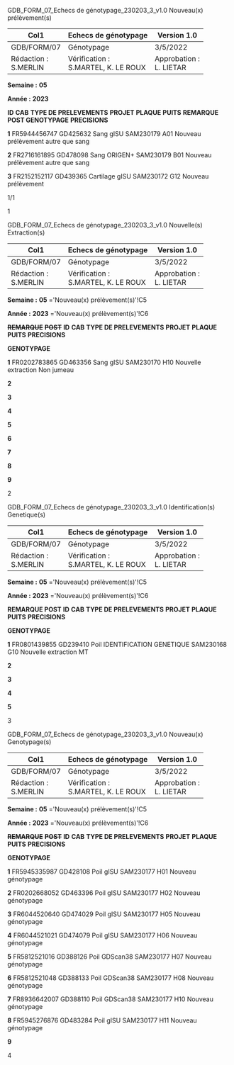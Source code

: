 GDB_FORM_07_Echecs de génotypage_230203_3_v1.0 Nouveau(x) prélèvement(s)




|Col1|Echecs de génotypage|Version 1.0|
|---|---|---|
|GDB/FORM/07|Génotypage|3/5/2022|
|Rédaction :<br>S.MERLIN|Vérification :<br>S.MARTEL, K. LE ROUX|Approbation :<br>L. LIETAR|


**Semaine :** **05**

**Année :** **2023**

**ID** **CAB** **TYPE DE PRELEVEMENTS** **PROJET** **PLAQUE** **PUITS** **REMARQUE POST GENOTYPAGE** **PRECISIONS**

**1** FR5944456747 GD425632 Sang gISU SAM230179 A01 Nouveau prélèvement autre que sang

**2** FR2716161895 GD478098 Sang ORIGEN+ SAM230179 B01 Nouveau prélèvement autre que sang

**3** FR2152152117 GD439365 Cartilage gISU SAM230172 G12 Nouveau prélèvement

1/1


1

GDB_FORM_07_Echecs de génotypage_230203_3_v1.0 Nouvelle(s) Extraction(s)




|Col1|Echecs de génotypage|Version 1.0|
|---|---|---|
|GDB/FORM/07|Génotypage|3/5/2022|
|Rédaction :<br>S.MERLIN|Vérification :<br>S.MARTEL, K. LE ROUX|Approbation :<br>L. LIETAR|


**Semaine :** **05** ='Nouveau(x) prélèvement(s)'!C5

**Année :** **2023** ='Nouveau(x) prélèvement(s)'!C6

~~**REMARQUE**~~ ~~**POST**~~
**ID** **CAB** **TYPE DE PRELEVEMENTS** **PROJET** **PLAQUE** **PUITS** **PRECISIONS**

**GENOTYPAGE**

**1** FR0202783865 GD463356 Sang gISU SAM230170 H10 Nouvelle extraction Non jumeau

**2**

**3**

**4**

**5**

**6**

**7**

**8**

**9**


2

GDB_FORM_07_Echecs de génotypage_230203_3_v1.0 Identification(s) Genetique(s)




|Col1|Echecs de génotypage|Version 1.0|
|---|---|---|
|GDB/FORM/07|Génotypage|3/5/2022|
|Rédaction :<br>S.MERLIN|Vérification :<br>S.MARTEL, K. LE ROUX|Approbation :<br>L. LIETAR|


**Semaine :** **05** ='Nouveau(x) prélèvement(s)'!C5

**Année :** **2023** ='Nouveau(x) prélèvement(s)'!C6

**REMARQUE POST**
**ID** **CAB** **TYPE DE PRELEVEMENTS** **PROJET** **PLAQUE** **PUITS** **PRECISIONS**

**GENOTYPAGE**

**1** FR0801439855 GD239410 Poil IDENTIFICATION GENETIQUE SAM230168 G10 Nouvelle extraction MT

**2**

**3**

**4**

**5**


3

GDB_FORM_07_Echecs de génotypage_230203_3_v1.0 Nouveau(x) Genotypage(s)




|Col1|Echecs de génotypage|Version 1.0|
|---|---|---|
|GDB/FORM/07|Génotypage|3/5/2022|
|Rédaction :<br>S.MERLIN|Vérification :<br>S.MARTEL, K. LE ROUX|Approbation :<br>L. LIETAR|


**Semaine :** **05** ='Nouveau(x) prélèvement(s)'!C5

**Année :** **2023** ='Nouveau(x) prélèvement(s)'!C6

~~**REMARQUE**~~ ~~**POST**~~
**ID** **CAB** **TYPE DE PRELEVEMENTS** **PROJET** **PLAQUE** **PUITS** **PRECISIONS**

**GENOTYPAGE**

**1** FR5945335987 GD428108 Poil gISU SAM230177 H01 Nouveau génotypage

**2** FR0202668052 GD463396 Poil gISU SAM230177 H02 Nouveau génotypage

**3** FR6044520640 GD474029 Poil gISU SAM230177 H05 Nouveau génotypage

**4** FR6044521021 GD474079 Poil gISU SAM230177 H06 Nouveau génotypage

**5** FR5812521016 GD388126 Poil GDScan38 SAM230177 H07 Nouveau génotypage

**6** FR5812521048 GD388133 Poil GDScan38 SAM230177 H08 Nouveau génotypage

**7** FR8936642007 GD388110 Poil GDScan38 SAM230177 H10 Nouveau génotypage

**8** FR5945276876 GD483284 Poil gISU SAM230177 H11 Nouveau génotypage

**9**


4

